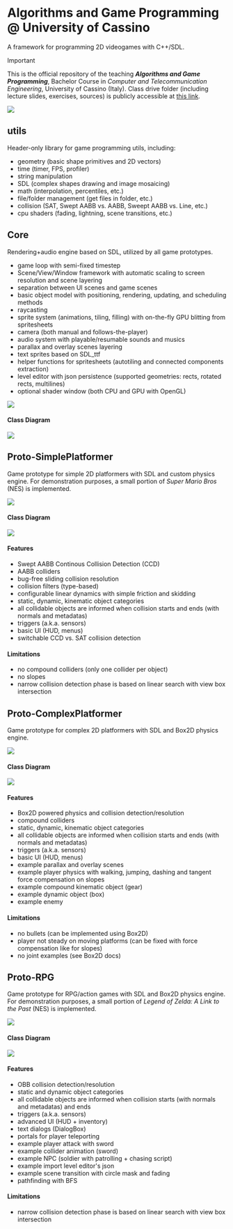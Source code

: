 # Algorithms and Game Programming @ University of Cassino

A framework for programming 2D videogames with C++/SDL.

> [!IMPORTANT]
> This is the official repository of the teaching ***Algorithms and Game Programming***, Bachelor Course in _Computer and Telecommunication Engineering_, University of Cassino (Italy). Class drive folder (including lecture slides, exercises, sources) is publicly accessible at [this link](https://drive.google.com/drive/folders/1ARlP7Fms69d1ugg56uRHGKBe1fa8lDLvbw4chpKKLWSxkG7jacrUTUTvk8BbFJAnxseTzYRr?usp=sharing).

<img src="https://github.com/abria/agpunicas/blob/main/cover.png">


## utils
Header-only library for game programming utils, including:
- geometry (basic shape primitives and 2D vectors)
- time (timer, FPS, profiler)
- string manipulation
- SDL (complex shapes drawing and image mosaicing)
- math (interpolation, percentiles, etc.)
- file/folder management (get files in folder, etc.)
- collision (SAT, Swept AABB vs. AABB, Sweept AABB vs. Line, etc.)
- cpu shaders (fading, lightning, scene transitions, etc.)

## Core
Rendering+audio engine based on SDL, utilized by all game prototypes.
- game loop with semi-fixed timestep
- Scene/View/Window framework with automatic scaling to screen resolution and scene layering
- separation between UI scenes and game scenes
- basic object model with positioning, rendering, updating, and scheduling methods
- raycasting
- sprite system (animations, tiling, filling) with on-the-fly GPU blitting from spritesheets
- camera (both manual and follows-the-player)
- audio system with playable/resumable sounds and musics
- parallax and overlay scenes layering
- text sprites based on SDL_ttf
- helper functions for spritesheets (autotiling and connected components extraction)
- level editor with json persistence (supported geometries: rects, rotated rects, multilines)
- optional shader window (both CPU and GPU with OpenGL)

<img src="https://github.com/abria/agpunicas/blob/main/demo_leveleditor.png">

#### Class Diagram
<img src="https://github.com/abria/agpunicas/blob/main/classdiagram_Core.png">

## Proto-SimplePlatformer
Game prototype for simple 2D platformers with SDL and custom physics engine.
For demonstration purposes, a small portion of <i>Super Mario Bros</i> (NES) is implemented.

<img src="https://github.com/abria/agpunicas/blob/main/demo_SuperMarioBros.png">

#### Class Diagram
<img src="https://github.com/abria/agpunicas/blob/main/classdiagram_SimplePlatformer.png">

#### Features
- Swept AABB Continous Collision Detection (CCD)
- AABB colliders
- bug-free sliding collision resolution
- collision filters (type-based)
- configurable linear dynamics with simple friction and skidding
- static, dynamic, kinematic object categories
- all collidable objects are informed when collision starts and ends (with normals and metadatas)
- triggers (a.k.a. sensors)
- basic UI (HUD, menus)
- switchable CCD vs. SAT collision detection

#### Limitations
- no compound colliders (only one collider per object)
- no slopes
- narrow collision detection phase is based on linear search with view box intersection

## Proto-ComplexPlatformer
Game prototype for complex 2D platformers with SDL and Box2D physics engine.

<img src="https://github.com/abria/agpunicas/blob/main/demo_ComplexPlatformer.png">

#### Class Diagram
<img src="https://github.com/abria/agpunicas/blob/main/classdiagram_ComplexPlatformer.png">

#### Features
- Box2D powered physics and collision detection/resolution
- compound colliders
- static, dynamic, kinematic object categories
- all collidable objects are informed when collision starts and ends (with normals and metadatas)
- triggers (a.k.a. sensors)
- basic UI (HUD, menus)
- example parallax and overlay scenes
- example player physics with walking, jumping, dashing and tangent force compensation on slopes
- example compound kinematic object (gear)
- example dynamic object (box)
- example enemy

#### Limitations
- no bullets (can be implemented using Box2D)
- player not steady on moving platforms (can be fixed with force compensation like for slopes)
- no joint examples (see Box2D docs)

## Proto-RPG
Game prototype for RPG/action games with SDL and Box2D physics engine.
For demonstration purposes, a small portion of <i>Legend of Zelda: A Link to the Past</i> (NES) is implemented.

<img src="https://github.com/abria/agpunicas/blob/main/demo_RPG.png">

#### Class Diagram
<img src="https://github.com/abria/agpunicas/blob/main/classdiagram_RPG.png">

#### Features
- OBB collision detection/resolution
- static and dynamic object categories
- all collidable objects are informed when collision starts (with normals and metadatas) and ends
- triggers (a.k.a. sensors)
- advanced UI (HUD + inventory)
- text dialogs (DialogBox)
- portals for player teleporting
- example player attack with sword
- example collider animation (sword)
- example NPC (soldier with patrolling + chasing script)
- example import level editor's json
- example scene transition with circle mask and fading
- pathfinding with BFS

#### Limitations
- narrow collision detection phase is based on linear search with view box intersection
